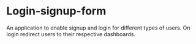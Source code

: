 # Login-signup-form
An application to enable signup and login for different types of users. On login redirect users to their respective dashboards.
